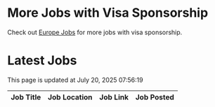 # More Jobs with Visa Sponsorship

Check out [Europe Jobs](https://github.com/sureshparimi/europejobs#latest-jobs) for more jobs with visa sponsorship.

# Latest Jobs

This page is updated at July 20, 2025 07:56:19

| Job Title | Job Location | Job Link | Job Posted |
| --- | --- | --- | --- |
